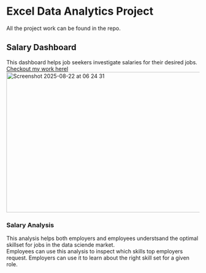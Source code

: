 # Excel Data Analytics Project
All the project work can be found in the repo.

## Salary Dashboard
This dashboard helps job seekers investigate salaries for their desired jobs.
[Checkout my work herel](Project_1-Dashboard)
<img width="919" height="367" alt="Screenshot 2025-08-22 at 06 24 31" src="https://github.com/user-attachments/assets/9c96f78c-2f10-4639-b2a6-818a1dcf8016" />

### Salary Analysis
This analysis helps both employers and employees understsand the optimal skillset for jobs in the data sciende market.  
Employees can use this analysis to inspect which skills top employers request.
Employers can use it to learn about the right skill set for a given role.

